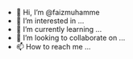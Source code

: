 - 👋 Hi, I’m @faizmuhamme
- 👀 I’m interested in ...
- 🌱 I’m currently learning ...
- 💞️ I’m looking to collaborate on ...
- 📫 How to reach me ...

<!---
faizmuhamme/faizmuhamme is a ✨ special ✨ repository because its `README.md` (this file) appears on your GitHub profile.
You can click the Preview link to take a look at your changes.
--->
